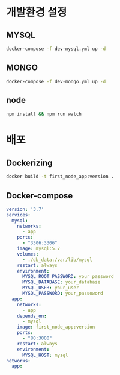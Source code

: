 
# 개발환경 설정
## MYSQL
```sh
docker-compose -f dev-mysql.yml up -d
```
## MONGO
```sh
docker-compose -f dev-mongo.yml up -d
```
## node
```sh
npm install && npm run watch
```

# 배포
## Dockerizing
```sh
docker build -t first_node_app:version .
```
## Docker-compose
```yaml
version: '3.7'
services:
  mysql:
    networks:
      - app
    ports:
      - "3306:3306"
    image: mysql:5.7
    volumes:
      - ./db_data:/var/lib/mysql
    restart: always
    environment:
      MYSQL_ROOT_PASSWORD: your_password
      MYSQL_DATABASE: your_database
      MYSQL_USER: your_user
      MYSQL_PASSWORD: your_passoword
  app:
    networks:
      - app
    depends_on:
      - mysql
    image: first_node_app:version
    ports:
      - "80:3000"
    restart: always
    environment:
      MYSQL_HOST: mysql
networks:
  app:
```